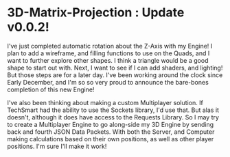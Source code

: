 # 3D-Matrix-Projection : Update v0.0.2!
I've just completed automatic rotation about the Z-Axis with my Engine! I plan to add a wireframe, and filling functions
to use on the Quads, and I want to further explore other shapes. I think a triangle would be a good shape to start out
with. Next, I want to see if I can add shaders, and lighting! But those steps are for a later day. I've been working
around the clock since Early December, and I'm so so very proud to announce the bare-bones completion of this new Engine!

I've also been thinking about making a custom Multiplayer solution. If TechSmart had the ability to use the Sockets library,
I'd use that. But alas it doesn't, although it does have access to the Requests Library. So I may try to create a Multiplayer Engine
to go along-side my 3D Engine by sending back and fourth JSON Data Packets. With both the Server, and Computer making calculations
based on their own positions, as well as other player positions. I'm sure I'll make it work!
